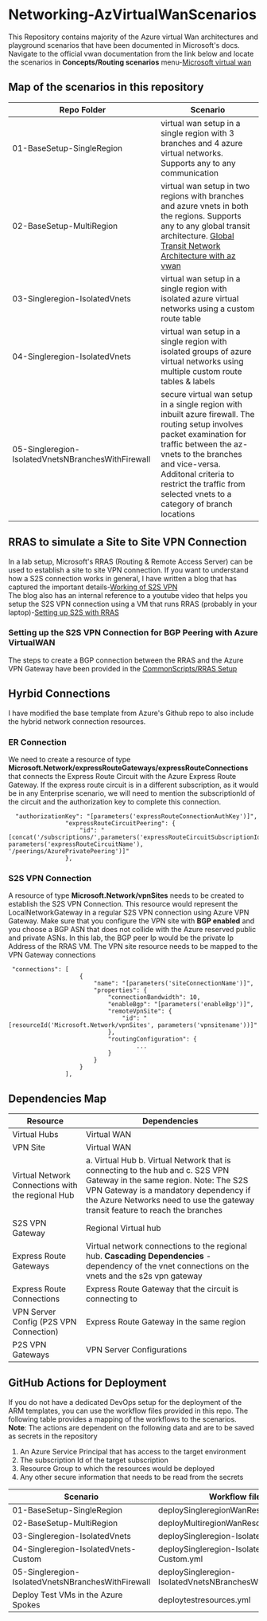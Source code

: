 # Networking-AzVirtualWanScenarios
This Repository contains majority of the Azure virtual Wan architectures and playground scenarios that have been documented in Microsoft's docs. Navigate to the official vwan documentation from the link below and locate the scenarios in **Concepts/Routing scenarios** menu-[Microsoft virtual wan](https://docs.microsoft.com/en-us/azure/virtual-wan/)

## Map of the scenarios in this repository

| Repo Folder                                        | Scenario                                                                                                                                                                                                                                                                                                                   |
|----------------------------------------------------|----------------------------------------------------------------------------------------------------------------------------------------------------------------------------------------------------------------------------------------------------------------------------------------------------------------------------|
| 01-BaseSetup-SingleRegion                          | virtual wan setup in a single region with 3 branches and 4 azure virtual networks. Supports any to any communication                                                                                                                                                                                                       |
| 02-BaseSetup-MultiRegion                           | virtual wan setup in two regions with branches and azure vnets in both the regions. Supports any to any global transit architecture. [Global Transit Network Architecture with az vwan](https://github.com/MicrosoftDocs/azure-docs/blob/master/articles/virtual-wan/virtual-wan-global-transit-network-architecture.md) |
| 03-Singleregion-IsolatedVnets                      | virtual wan setup in a single region with isolated azure virtual networks using a custom route table                                                                                                                                                                                                                       |
| 04-Singleregion-IsolatedVnets                      | virtual wan setup in a single region with isolated groups of azure virtual networks using multiple custom route tables & labels                                                                                                                                                                                            |
| 05-Singleregion-IsolatedVnetsNBranchesWithFirewall | secure virtual wan setup in a single region with inbuilt azure firewall. The routing setup involves packet examination for traffic between the az-vnets to the branches and vice-versa. Additonal criteria to restrict the traffic from selected vnets to a category of branch locations                                   |

## RRAS to simulate a Site to Site VPN Connection
In a lab setup, Microsoft's RRAS (Routing & Remote Access Server) can be used to establish a site to site VPN connection. If you want to understand how a S2S connection works in general, I have written a blog that has captured the important details-[Working of S2S VPN](https://ramsaztechbytes.in/2021/05/07/azure-s2s-vpn-exploration-with-rras/)  
The blog also has an internal reference to a youtube video that helps you setup the S2S VPN connection using a VM that runs RRAS (probably in your laptop)-[Setting up S2S with RRAS](https://www.youtube.com/watch?v=Ty4O51U_0Ds&t=266s)  

### Setting up the S2S VPN Connection for BGP Peering with Azure VirtualWAN
The steps to create a BGP connection between the RRAS and the Azure VPN Gateway have been provided in the [CommonScripts/RRAS Setup](CommonScripts/RRAS-Setup/README.md)

## Hyrbid Connections
I have modified the base template from Azure's Github repo to also include the hybrid network connection resources. 
### ER Connection
We need to create a resource of type **Microsoft.Network/expressRouteGateways/expressRouteConnections** that connects the Express Route Circuit with the Azure Express Route Gateway. If the express route circuit is in a different subscription, as it would be in any Enterprise scenario, we will need to mention the subscriptionId of the circuit and the authorization key to complete this connection.  
```
  "authorizationKey": "[parameters('expressRouteConnectionAuthKey')]",
                "expressRouteCircuitPeering": {
                    "id": "[concat('/subscriptions/',parameters('expressRouteCircuitSubscriptionId'),'/resourceGroups/',parameters('expressRouteCircuitPeeringRg'),'/providers/Microsoft.Network/expressRouteCircuits/', parameters('expressRouteCircuitName'), '/peerings/AzurePrivatePeering')]"
                },
```
### S2S VPN Connection
A resource of type **Microsoft.Network/vpnSites** needs to be created to establish the S2S VPN Connection. This resource would represent the LocalNetworkGateway in a regular S2S VPN connection using Azure VPN Gateway. Make sure that you configure the VPN site with **BGP enabled** and you choose a BGP ASN that does not collide with the Azure reserved public and private ASNs. In this lab, the BGP peer Ip would be the private Ip Address of the RRAS VM.
The VPN site resource needs to be mapped to the VPN Gateway connections

```
 "connections": [
                    {
                        "name": "[parameters('siteConnectionName')]",
                        "properties": {
                            "connectionBandwidth": 10,
                            "enableBgp": "[parameters('enableBgp')]",
                            "remoteVpnSite": {
                                "id": "[resourceId('Microsoft.Network/vpnSites', parameters('vpnsitename'))]"
                            },
                            "routingConfiguration": {
                                    ...
                            }
                        }
                    }
                ],
```

## Dependencies Map
| Resource                                          | Dependencies                                                                                                                                                                                                                                       |
|---------------------------------------------------|----------------------------------------------------------------------------------------------------------------------------------------------------------------------------------------------------------------------------------------------------|
| Virtual Hubs                                      | Virtual WAN                                                                                                                                                                                                                                        |
| VPN Site                                          | Virtual WAN                                                                                                                                                                                                                                        |
| Virtual Network Connections with the regional Hub | a. Virtual Hub b. Virtual Network that is connecting to the hub and c. S2S VPN Gateway in the same region. Note: The S2S VPN Gateway is a mandatory dependency if the Azure Networks need to use the gateway transit feature to reach the branches |
| S2S VPN Gateway                                   | Regional Virtual hub                                                                                                                                                                                                                               |
| Express Route Gateways                            | Virtual network connections to the regional hub. **Cascading Dependencies** - dependency of the vnet connections on the vnets and the s2s vpn gateway                                                                                              |
| Express Route Connections                         | Express Route Gateway that the circuit is connecting to                                                                                                                                                                                            |
| VPN Server Config (P2S VPN Connection)            | Express Route Gateway in the same region                                                                                                                                                                                                           |
| P2S VPN Gateways                                  | VPN Server Configurations                                                                                                                                                                                                                          |

## GitHub Actions for Deployment
If you do not have a dedicated DevOps setup for the deployment of the ARM templates, you can use the workflow files provided in this repo. The following table provides a mapping of the workflows to the scenarios.  
**Note**: The actions are dependent on the following data and are to be saved as secrets in the repository
1. An Azure Service Principal that has access to the target environment
2. The subscription Id of the target subscription
3. Resource Group to which the resources would be deployed
4. Any other secure information that needs to be read from the secrets

| Scenario                                           | Workflow file                                             |
|----------------------------------------------------|-----------------------------------------------------------|
| 01-BaseSetup-SingleRegion                          | deploySingleregionWanResources.yml                        |
| 02-BaseSetup-MultiRegion                           | deployMultiregionWanResources.yml                         |
| 03-Singleregion-IsolatedVnets                      | deploySingleregion-IsolatedVnets.yml                      |
| 04-Singleregion-IsolatedVnets-Custom               | deploySingleregion-IsolatedVnets-Custom.yml               |
| 05-Singleregion-IsolatedVnetsNBranchesWithFirewall | deploySingleregion-IsolatedVnetsNBranchesWithFirewall.yml |
| Deploy Test VMs in the Azure Spokes                | deploytestresources.yml                                   |

